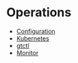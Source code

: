 # Operations

* [Configuration](./configuration.md)
* [Kubernetes](./kubernetes.md)
* [gtctl](./gtctl.md)
* [Monitor](./monitor.md)
<!-- * [Import data](./import-data.md)
* [Export data](./export-data.md)
* [Backup & restore data](./back-up-&-restore-data.md)
* [Capacity planning](./capacity-planning.md) -->